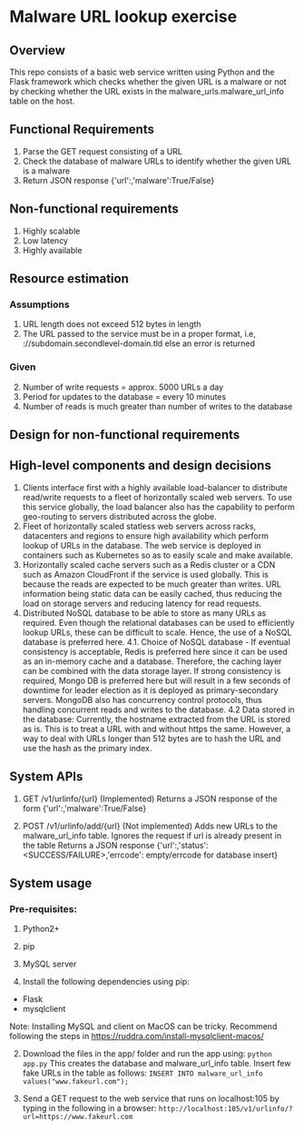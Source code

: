 # Malware URL lookup exercise

## Overview
This repo consists of a basic web service written using Python and the Flask framework which checks whether the given URL is
a malware or not by checking whether the URL exists in the malware_urls.malware_url_info table on the host.

## Functional Requirements
1. Parse the GET request consisting of a URL
2. Check the database of malware URLs to identify whether the given URL is a malware
3. Return JSON response {'url':<url>,'malware':True/False}

## Non-functional requirements
1. Highly scalable
2. Low latency
3. Highly available

## Resource estimation

### Assumptions
1. URL length does not exceed 512 bytes in length
2. The URL passed to the service must be in a proper format, i.e,
<protocol>://subdomain.secondlevel-domain.tld else an error is returned

### Given
2. Number of write requests = approx. 5000 URLs a day
3. Period for updates to the database = every 10 minutes
4. Number of reads is much greater than number of writes to the database

## Design for non-functional requirements

## High-level components and design decisions
1. Clients interface first with a highly available load-balancer to distribute read/write requests to a fleet of horizontally scaled web servers. To use this service globally, the load balancer also has the capability to perform geo-routing to servers distributed across the globe.
2. Fleet of horizontally scaled statless web servers across racks, datacenters and regions to ensure high availability which perform lookup of URLs in the database. The web service is deployed in containers such as Kubernetes so as to easily scale and make available.
3. Horizontally scaled cache servers such as a Redis cluster or a CDN such as Amazon CloudFront if the service is used globally. This is because the reads are expected to be much greater than writes. URL information being static data can be easily cached, thus reducing the load on storage servers and reducing latency for read requests.
4. Distributed NoSQL database to be able to store as many URLs as required. Even though the relational databases can be used to efficiently lookup URLs, these can be difficult to scale. Hence, the use of a NoSQL database is preferred here.
	4.1. Choice of NoSQL database - If eventual consistency is acceptable, Redis is preferred here since it can be used as an in-memory cache and a database. Therefore, the caching layer can be combined with the data storage layer. If strong consistency is required, Mongo DB is preferred here but will result in a few seconds of downtime for leader election as it is deployed as primary-secondary servers. MongoDB also has concurrency control protocols, thus handling concurrent reads and writes to the database.
	4.2 Data stored in the database: Currently, the hostname extracted from the URL is stored as is. This is to treat a URL with and without https the same. However, a way to deal with URLs longer than 512 bytes are to hash the URL and use the hash as the primary index.

## System APIs
1. GET /v1/urlinfo/{url} (Implemented)
Returns a JSON response of the form {'url':<url>,'malware':True/False}

2. POST /v1/urlinfo/add/{url} (Not implemented)
Adds new URLs to the malware_url_info table.
Ignores the request if url is already present in the table
Returns a JSON response {'url':<url>,'status':<SUCCESS/FAILURE>,'errcode': empty/errcode for database insert}

## System usage

### Pre-requisites:
1. Python2+
2. pip
3. MySQL server

1. Install the following dependencies using pip:
- Flask
- mysqlclient

Note: Installing MySQL and client on MacOS can be tricky. Recommend following the steps in https://ruddra.com/install-mysqlclient-macos/

2. Download the files in the app/ folder and run the app using:
`python app.py`
This creates the database and malware_url_info table. Insert few fake URLs in the table as follows:
`INSERT INTO malware_url_info values("www.fakeurl.com");`

3. Send a GET request to the web service that runs on localhost:105 by typing in the following in a browser:
`http://localhost:105/v1/urlinfo/?url=https://www.fakeurl.com`

